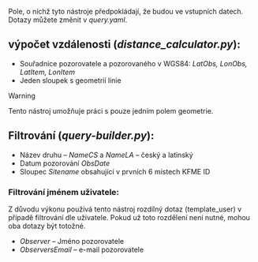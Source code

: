 Pole, o nichž tyto nástroje předpokládají, že budou ve vstupních datech. Dotazy můžete změnit v *query.yaml*.
## výpočet vzdálenosti (*distance_calculator.py*):
- Souřadnice pozorovatele a pozorovaného v WGS84: *LatObs, LonObs, LatItem, LonItem*
- Jeden sloupek s geometrií linie
> [!WARNING]
> Tento nástroj umožňuje práci s pouze jedním polem geometrie.
## Filtrování (*query-builder.py*):
- Název druhu – *NameCS* a *NameLA* – český a latinský
- Datum pozorování *ObsDate*
- Sloupec *Sitename* obsahující v prvních 6 místech KFME ID
### Filtrování jménem uživatele:
Z důvodu výkonu používá tento nástroj rozdílný dotaz (template_user) v případě filtrování dle uživatele. Pokud už toto rozdělení není nutné, mohou oba dotazy být totožné.
- *Observer* – Jméno pozorovatele
- *ObserversEmail* – e-mail pozorovatele
